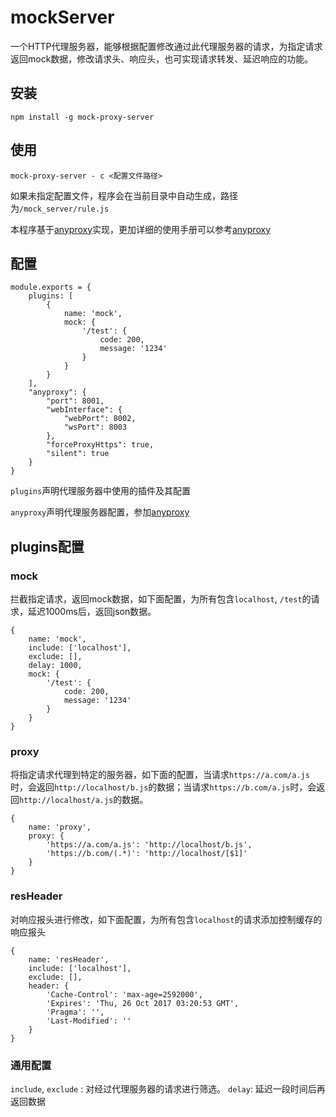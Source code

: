 # mockServer
一个HTTP代理服务器，能够根据配置修改通过此代理服务器的请求，为指定请求返回mock数据，修改请求头、响应头，也可实现请求转发、延迟响应的功能。

## 安装
```
npm install -g mock-proxy-server
```

## 使用

```
mock-proxy-server - c <配置文件路径>
```
如果未指定配置文件，程序会在当前目录中自动生成，路径为`/mock_server/rule.js`

本程序基于[anyproxy](http://anyproxy.io/)实现，更加详细的使用手册可以参考[anyproxy](http://anyproxy.io/)

## 配置

```
module.exports = {
    plugins: [
        {
            name: 'mock',
            mock: {
                '/test': {
                    code: 200,
                    message: '1234'
                }
            }
        }
    ],
    "anyproxy": {
        "port": 8001,
        "webInterface": {
            "webPort": 8002,
            "wsPort": 8003
        },
        "forceProxyHttps": true,
        "silent": true
    }
}
```
`plugins`声明代理服务器中使用的插件及其配置

`anyproxy`声明代理服务器配置，参加[anyproxy](http://anyproxy.io/cn.html#作为npm模块使用)

## plugins配置

### mock
拦截指定请求，返回mock数据，如下面配置，为所有包含`localhost`, `/test`的请求，延迟1000ms后，返回json数据。
```
{
    name: 'mock',
    include: ['localhost'],
    exclude: [],
    delay: 1000,
    mock: {
        '/test': {
            code: 200,
            message: '1234'
        }
    }
}
```

### proxy
将指定请求代理到特定的服务器，如下面的配置，当请求`https://a.com/a.js`时，会返回`http://localhost/b.js`的数据；当请求`https://b.com/a.js`时，会返回`http://localhost/a.js`的数据。
```
{
    name: 'proxy',
    proxy: {
        'https://a.com/a.js': 'http://localhost/b.js',
        'https://b.com/(.*)': 'http://localhost/[$1]'
    }
}
```
### resHeader
对响应报头进行修改，如下面配置，为所有包含`localhost`的请求添加控制缓存的响应报头
```
{
    name: 'resHeader',
    include: ['localhost'],
    exclude: [],
    header: {
        'Cache-Control': 'max-age=2592000',
        'Expires': 'Thu, 26 Oct 2017 03:20:53 GMT',
        'Pragma': '',
        'Last-Modified': ''
    }
}
```

### 通用配置
`include`, `exclude` : 对经过代理服务器的请求进行筛选。
`delay`: 延迟一段时间后再返回数据
